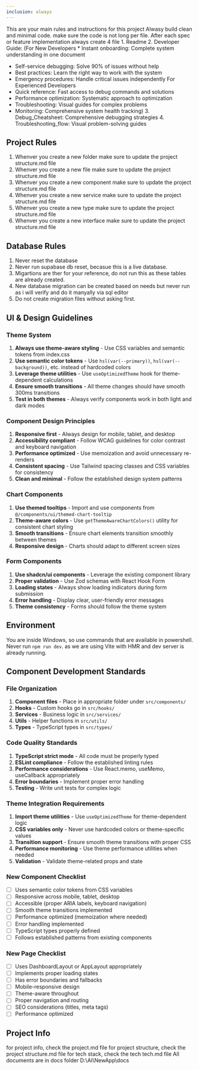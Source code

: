 ```yaml
---
inclusion: always
---
```


This are your main rules and instructions for this project
Alwasy build clean and minimal code.
make sure the code is not long per file.
After each spec or feature implementation always create 4 file
    1. Readme
    2. Developer Guide: (For New Developers
            * Instant onboarding: Complete system understanding in one document
* Self-service debugging: Solve 90% of issues without help
* Best practices: Learn the right way to work with the system
* Emergency procedures: Handle critical issues independently
For Experienced Developers
* Quick reference: Fast access to debug commands and solutions
* Performance optimization: Systematic approach to optimization
* Troubleshooting: Visual guides for complex problems
* Monitoring: Comprehensive system health tracking)
    3. Debug_Cheatsheet: Comprehensive debugging strategies
    4. Troubleshooting_flow: Visual problem-solving guides
## Project Rules
1. Whenver you create a new folder make sure to update the project structure.md file
2. Whenver you create a new file make sure to update the project structure.md file
3. Whenver you create a new component make sure to update the project structure.md file
4. Whenver you create a new service make sure to update the project structure.md file
5. Whenver you create a new type make sure to update the project structure.md file
6. Whenver you create a new interface make sure to update the project structure.md file

## Database Rules
1. Never reset the database
2. Never run supabase db reset, becasue this is a live database. 
3. Migartions are ther for your reference, do not run this as these tables are already created.
4. New database migration can be created based on needs but never run as i will verify and do it manyally via sql editor
5. Do not create migration files without asking first.

## UI & Design Guidelines

### Theme System
1. **Always use theme-aware styling** - Use CSS variables and semantic tokens from index.css
2. **Use semantic color tokens** - Use `hsl(var(--primary))`, `hsl(var(--background))`, etc. instead of hardcoded colors
3. **Leverage theme utilities** - Use `useOptimizedTheme` hook for theme-dependent calculations
4. **Ensure smooth transitions** - All theme changes should have smooth 300ms transitions
5. **Test in both themes** - Always verify components work in both light and dark modes

### Component Design Principles
1. **Responsive first** - Always design for mobile, tablet, and desktop
2. **Accessibility compliant** - Follow WCAG guidelines for color contrast and keyboard navigation
3. **Performance optimized** - Use memoization and avoid unnecessary re-renders
4. **Consistent spacing** - Use Tailwind spacing classes and CSS variables for consistency
5. **Clean and minimal** - Follow the established design system patterns

### Chart Components
1. **Use themed tooltips** - Import and use components from `@/components/ui/themed-chart-tooltip`
2. **Theme-aware colors** - Use `getThemeAwareChartColors()` utility for consistent chart styling
3. **Smooth transitions** - Ensure chart elements transition smoothly between themes
4. **Responsive design** - Charts should adapt to different screen sizes

### Form Components
1. **Use shadcn/ui components** - Leverage the existing component library
2. **Proper validation** - Use Zod schemas with React Hook Form
3. **Loading states** - Always show loading indicators during form submission
4. **Error handling** - Display clear, user-friendly error messages
5. **Theme consistency** - Forms should follow the theme system

## Environment
You are inside Windows, so use commands that are available in powershell.
Never run `npm run dev`. as we are using Vite with HMR and dev server is already running.

## Component Development Standards

### File Organization
1. **Component files** - Place in appropriate folder under `src/components/`
2. **Hooks** - Custom hooks go in `src/hooks/`
3. **Services** - Business logic in `src/services/`
4. **Utils** - Helper functions in `src/utils/`
5. **Types** - TypeScript types in `src/types/`

### Code Quality Standards
1. **TypeScript strict mode** - All code must be properly typed
2. **ESLint compliance** - Follow the established linting rules
3. **Performance considerations** - Use React.memo, useMemo, useCallback appropriately
4. **Error boundaries** - Implement proper error handling
5. **Testing** - Write unit tests for complex logic

### Theme Integration Requirements
1. **Import theme utilities** - Use `useOptimizedTheme` for theme-dependent logic
2. **CSS variables only** - Never use hardcoded colors or theme-specific values
3. **Transition support** - Ensure smooth theme transitions with proper CSS
4. **Performance monitoring** - Use theme performance utilities when needed
5. **Validation** - Validate theme-related props and state

### New Component Checklist
- [ ] Uses semantic color tokens from CSS variables
- [ ] Responsive across mobile, tablet, desktop
- [ ] Accessible (proper ARIA labels, keyboard navigation)
- [ ] Smooth theme transitions implemented
- [ ] Performance optimized (memoization where needed)
- [ ] Error handling implemented
- [ ] TypeScript types properly defined
- [ ] Follows established patterns from existing components

### New Page Checklist
- [ ] Uses DashboardLayout or AppLayout appropriately
- [ ] Implements proper loading states
- [ ] Has error boundaries and fallbacks
- [ ] Mobile-responsive design
- [ ] Theme-aware throughout
- [ ] Proper navigation and routing
- [ ] SEO considerations (titles, meta tags)
- [ ] Performance optimized

## Project Info
for project info, check the project.md file
for project structure, check the project structure.md file
for tech stack, check the tech tech.md file
All documents are in docs folder D:\AI\NewApp\docs

